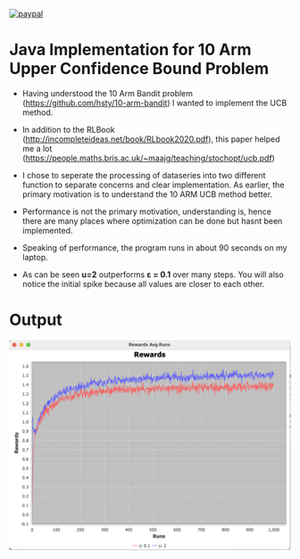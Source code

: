 [![paypal](https://www.paypalobjects.com/en_US/i/btn/btn_donateCC_LG.gif)](https://paypal.me/hshett?country.x=US&locale.x=en_US)

# Java Implementation for 10 Arm Upper Confidence Bound Problem

- Having understood the 10 Arm Bandit problem (https://github.com/hsty/10-arm-bandit) I wanted to implement the UCB method.

- In addition to the RLBook (http://incompleteideas.net/book/RLbook2020.pdf), this paper helped me a lot (https://people.maths.bris.ac.uk/~maajg/teaching/stochopt/ucb.pdf)

- I chose to seperate the processing of dataseries into two different function to separate concerns and clear implementation. 
  As earlier, the primary motivation is to understand the 10 ARM UCB method better.

- Performance is not the primary motivation, understanding is, hence
  there are many places where optimization can be done but hasnt been implemented.

- Speaking of performance, the program
  runs in about 90 seconds on my laptop.

- As can be seen **u=2** outperforms **ε = 0.1** over many steps. You will also notice the initial spike because all values are closer to each other.

# Output

![Output](https://github.com/hsty/10-arm-ucb/blob/main/output.png)
